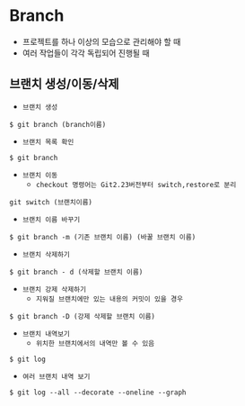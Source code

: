 # Branch

- 프로젝트를 하나 이상의 모습으로 관리해야 할 때
- 여러 작업들이 각각 독립되어 진행될 때

## 브랜치 생성/이동/삭제

- `브랜치 생성`
```
$ git branch (branch이름)
```

- `브랜치 목록 확인`
```
$ git branch
```

- `브랜치 이동`
    - `checkout 명령어는 Git2.23버전부터 switch,restore로 분리`
```
git switch (브랜치이름)
```

- `브랜치 이름 바꾸기`
```
$ git branch -m (기존 브랜치 이름) (바꿀 브랜치 이름)
```

- `브랜치 삭제하기`
```
$ git branch - d (삭제할 브랜치 이름)
```

- `브랜치 강제 삭제하기`
    - `지워질 브랜치에만 있는 내용의 커밋이 있을 경우`
```
$ git branch -D (강제 삭제할 브랜치 이름)
```

- `브랜치 내역보기`
    - `위치한 브랜치에서의 내역만 볼 수 있음`
```
$ git log
```
- `여러 브랜치 내역 보기` 
```
$ git log --all --decorate --oneline --graph
```
